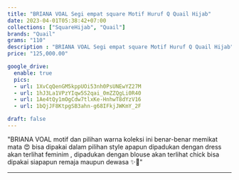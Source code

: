 ```yaml
---
title: "BRIANA VOAL Segi empat square Motif Huruf Q Quail Hijab"
date: 2023-04-01T05:38:42+07:00
collections: ["SquareHijab", "Quail"]
brands: "Quail"
grams: "110"
description : "BRIANA VOAL Segi empat square Motif Huruf Q Quail Hijab"
price: "125,000.00"

google_drive:
  enable: true
  pics:
  - url: 1XvCqQenGM5kppUOi53nh0PsUNEwYZ27M
  - url: 1hJ3La1VPzYIqw5S2qai_0mZZQgLi0R40
  - url: 1Ae4tQy1mOgCdw7tlxKe-HnhwT8dYzV16
  - url: 1bQjJF8KtpgSB3ahn-g68IFkjJWKmY_2F

draft: false
---
```


"BRIANA VOAL
 motif dan pilihan warna koleksi ini benar-benar memikat mata 😍 bisa dipakai dalam pilihan style apapun 
dipadukan dengan dress akan terlihat feminim , dipadukan dengan blouse akan terlihat chick 
bisa dipakai siapapun remaja maupun dewasa ✨🤍"

---    
  
